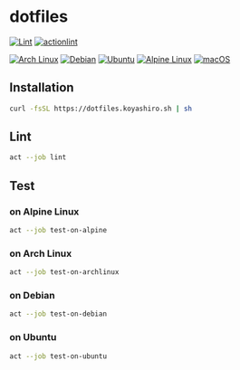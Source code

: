 # dotfiles

[![Lint](https://github.com/koyashiro/dotfiles/actions/workflows/lint.yml/badge.svg)](https://github.com/koyashiro/dotfiles/actions/workflows/lint.yml)
[![actionlint](https://github.com/koyashiro/dotfiles/actions/workflows/actionlint.yml/badge.svg)](https://github.com/koyashiro/dotfiles/actions/workflows/actionlint.yml)

[![Arch Linux](https://github.com/koyashiro/dotfiles/actions/workflows/archlinux.yml/badge.svg)](https://github.com/koyashiro/dotfiles/actions/workflows/archlinux.yml)
[![Debian](https://github.com/koyashiro/dotfiles/actions/workflows/debian.yml/badge.svg)](https://github.com/koyashiro/dotfiles/actions/workflows/debian.yml)
[![Ubuntu](https://github.com/koyashiro/dotfiles/actions/workflows/ubuntu.yml/badge.svg)](https://github.com/koyashiro/dotfiles/actions/workflows/ubuntu.yml)
[![Alpine Linux](https://github.com/koyashiro/dotfiles/actions/workflows/alpine.yml/badge.svg)](https://github.com/koyashiro/dotfiles/actions/workflows/alpine.yml)
[![macOS](https://github.com/koyashiro/dotfiles/actions/workflows/macos.yml/badge.svg)](https://github.com/koyashiro/dotfiles/actions/workflows/macos.yml)

## Installation

```sh
curl -fsSL https://dotfiles.koyashiro.sh | sh
```

## Lint

```sh
act --job lint
```

## Test

### on Alpine Linux

```sh
act --job test-on-alpine
```

### on Arch Linux

```sh
act --job test-on-archlinux
```

### on Debian

```sh
act --job test-on-debian
```

### on Ubuntu

```sh
act --job test-on-ubuntu
```
